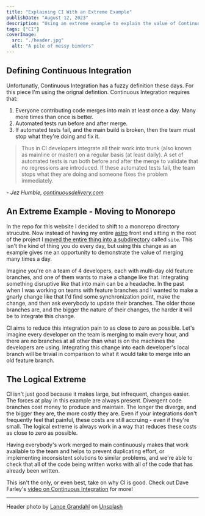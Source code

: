 ```yaml
---
title: "Explaining CI With an Extreme Example"
publishDate: "August 12, 2023"
description: "Using an extreme example to explain the value of Continuous Integration."
tags: ["CI"]
coverImage:
  src: "./header.jpg"
  alt: "A pile of messy binders"
---
```


## Defining Continuous Integration

Unfortunatly, Continuous Integration has a fuzzy definition these days. For this piece I'm using the orignal defintion. Continuous Integration requires that:

1. Everyone contributing code merges into main at least once a day. Many more times than once is better.
1. Automated tests run before and after merge.
1. If automated tests fail, and the main build is broken, then the team must stop what they're doing and fix it.

> Thus in CI developers integrate all their work into trunk (also known as mainline or master) on a regular basis (at least daily). A set of automated tests is run both before and after the merge to validate that no regressions are introduced. If these automated tests fail, the team stops what they are doing and someone fixes the problem immediately.

_- Jez Humble, [continuousdelivery.com](https://continuousdelivery.com/foundations/continuous-integration/)_

## An Extreme Example - Moving to Monorepo

In the repo for this website I decided to shift to a monorepo directory strucutre. Now instead of having my entire [astro](https://astro.build/) front end sitting in the root of the project I [moved the entire thing into a subdirectory](https://github.com/spruce-bruce/aaronbruce.com/pull/21) called `site`. This isn't the kind of thing you do every day, but using this change as an example gives me an opportunity to demonstrate the value of merging many times a day.

Imagine you're on a team of 4 developers, each with multi-day old feature branches, and one of them wants to make a change like that. Integrating something disruptive like that into main can be a headache. In the past when I was working on teams with feature branches and I wanted to make a gnarly change like that I'd find some synchronization point, make the change, and then ask everybody to update their branches. The older those branches are, and the bigger the nature of their changes, the harder it will be to integrate this change.

CI aims to reduce this integration pain to as close to zero as possible. Let's imagine every developer on the team is merging to main every hour, and there are no branches at all other than what is on the machines the developers are using. Integrating this change into each developer's local branch will be trivial in comparison to what it would take to merge into an old feature branch.

## The Logical Extreme

CI isn't just good because it makes large, but infrequent, changes easier. The forces at play in this example are always present. Divergent code branches cost money to produce and maintain. The longer the diverge, and the bigger they are, the more costly they are. Even if your integrations don't frequently feel that painful, these costs are still accruing - even if they're small. The logical extreme is always work in a way that reduces these costs as close to zero as possible.

Having everybody's work merged to main continuously makes that work available to the team and helps to prevent duplicating effort, or implementing inconsistent solutions to similar problems, and we're able to check that all of the code being written works with all of the code that has already been written.

This isn't the only, or even best, take on why CI is good. Check out Dave Farley's [video on Continuous Integration](https://www.youtube.com/watch?v=lXQEi1O5IOI&ab_channel=ContinuousDelivery) for more!

---

Header photo by <a href="https://unsplash.com/@lg17?utm_source=unsplash&utm_medium=referral&utm_content=creditCopyText">Lance Grandahl</a> on <a href="https://unsplash.com/photos/nShLC-WruxQ?utm_source=unsplash&utm_medium=referral&utm_content=creditCopyText">Unsplash</a>
